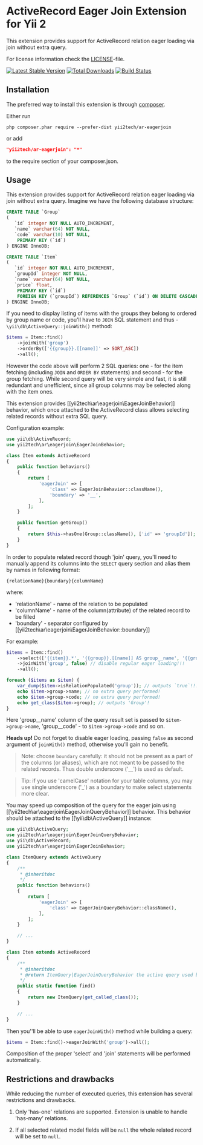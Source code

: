 ActiveRecord Eager Join Extension for Yii 2
===========================================

This extension provides support for ActiveRecord relation eager loading via join without extra query.

For license information check the [LICENSE](LICENSE.md)-file.

[![Latest Stable Version](https://poser.pugx.org/yii2tech/ar-eagerjoin/v/stable.png)](https://packagist.org/packages/yii2tech/ar-eagerjoin)
[![Total Downloads](https://poser.pugx.org/yii2tech/ar-eagerjoin/downloads.png)](https://packagist.org/packages/yii2tech/ar-eagerjoin)
[![Build Status](https://travis-ci.org/yii2tech/ar-eagerjoin.svg?branch=master)](https://travis-ci.org/yii2tech/ar-eagerjoin)


Installation
------------

The preferred way to install this extension is through [composer](http://getcomposer.org/download/).

Either run

```
php composer.phar require --prefer-dist yii2tech/ar-eagerjoin
```

or add

```json
"yii2tech/ar-eagerjoin": "*"
```

to the require section of your composer.json.


Usage
-----

This extension provides support for ActiveRecord relation eager loading via join without extra query.
Imagine we have the following database structure:

```sql
CREATE TABLE `Group`
(
   `id` integer NOT NULL AUTO_INCREMENT,
   `name` varchar(64) NOT NULL,
   `code` varchar(10) NOT NULL,
    PRIMARY KEY (`id`)
) ENGINE InnoDB;

CREATE TABLE `Item`
(
   `id` integer NOT NULL AUTO_INCREMENT,
   `groupId` integer NOT NULL,
   `name` varchar(64) NOT NULL,
   `price` float,
    PRIMARY KEY (`id`)
    FOREIGN KEY (`groupId`) REFERENCES `Group` (`id`) ON DELETE CASCADE ON UPDATE CASCADE,
) ENGINE InnoDB;
```

If you need to display listing of items with the groups they belong to ordered by group name or code,
you'll have to `JOIN` SQL statement and thus - `\yii\db\ActiveQuery::joinWith()` method:

```php
$items = Item::find()
    ->joinWith('group')
    ->orderBy(['{{group}}.[[name]]' => SORT_ASC])
    ->all();
```

However the code above will perform 2 SQL queries: one - for the item fetching (including `JOIN` and
`ORDER BY` statements) and second - for the group fetching. While second query will be very simple and fast,
it is still redundant and unefficient, since all group columns may be selected along with the item ones.

This extension provides [[yii2tech\ar\eagerjoin\EagerJoinBehavior]] behavior, which once attached to the
ActiveRecord class allows selecting related records without extra SQL query.

Configuration example:

```php
use yii\db\ActiveRecord;
use yii2tech\ar\eagerjoin\EagerJoinBehavior;

class Item extends ActiveRecord
{
    public function behaviors()
    {
        return [
            'eagerJoin' => [
                'class' => EagerJoinBehavior::className(),
                'boundary' => '__',
            ],
        ];
    }

    public function getGroup()
    {
        return $this->hasOne(Group::className(), ['id' => 'groupId']);
    }
}
```

In order to populate related record though 'join' query, you'll need to manually append its columns
into the `SELECT` query section and alias them by names in following format:

```
{relationName}{boundary}{columnName}
```

where:

 - 'relationName' - name of the relation to be populated
 - 'columnName' - name of the column(attribute) of the related record to be filled
 - 'boundary' - separator configured by [[yii2tech\ar\eagerjoin\EagerJoinBehavior::boundary]]

For example:

```php
$items = Item::find()
    ->select(['{{item}}.*', '{{group}}.[[name]] AS group__name', '{{group}}.[[code]] AS group__code'])
    ->joinWith('group', false) // disable regular eager loading!!!
    ->all();

foreach ($items as $item) {
    var_dump($item->isRelationPopulated('group')); // outputs `true`!!!
    echo $item->group->name; // no extra query performed!
    echo $item->group->code; // no extra query performed!
    echo get_class($item->group); // outputs 'Group'!
}
```

Here 'group__name' column of the query result set is passed to `$item->group->name`, 'group__code' -
to `$item->group->code` and so on.

**Heads up!** Do not forget to disable eager loading, passing `false` as second argument of `joinWith()`
method, otherwise you'll gain no benefit.

> Note: choose `boundary` carefully: it should not be present as a part of the columns (or aliases), which
  are not meant to be passed to the related records. Thus double underscore ('__') is used as default.

> Tip: if you use 'camelCase' notation for your table columns, you may use single underscore ('_') as a
  boundary to make select statements more clear.

You may speed up composition of the query for the eager join using [[\yii2tech\ar\eagerjoin\EagerJoinQueryBehavior]] behavior.
This behavior should be attached to the [[\yii\db\ActiveQuery]] instance:

```php
use yii\db\ActiveQuery;
use yii2tech\ar\eagerjoin\EagerJoinQueryBehavior;
use yii\db\ActiveRecord;
use yii2tech\ar\eagerjoin\EagerJoinBehavior;

class ItemQuery extends ActiveQuery
{
    /**
     * @inheritdoc
     */
    public function behaviors()
    {
        return [
            'eagerJoin' => [
                'class' => EagerJoinQueryBehavior::className(),
            ],
        ];
    }

    // ...
}

class Item extends ActiveRecord
{
    /**
     * @inheritdoc
     * @return ItemQuery|EagerJoinQueryBehavior the active query used by this AR class.
     */
    public static function find()
    {
        return new ItemQuery(get_called_class());
    }

    // ...
}
```

Then you''ll be able to use `eagerJoinWith()` method while building a query:

```php
$items = Item::find()->eagerJoinWith('group')->all();
```

Composition of the proper 'select' and 'join' statements will be performed automatically.


## Restrictions and drawbacks <span id="internationalization"></span>

While reducing the number of executed queries, this extension has several restrictions and drawbacks.

1) Only 'has-one' relations are supported. Extension is unable to handle 'has-many' relations.

2) If all selected related model fields will be `null` the whole related record will be set to `null`.
